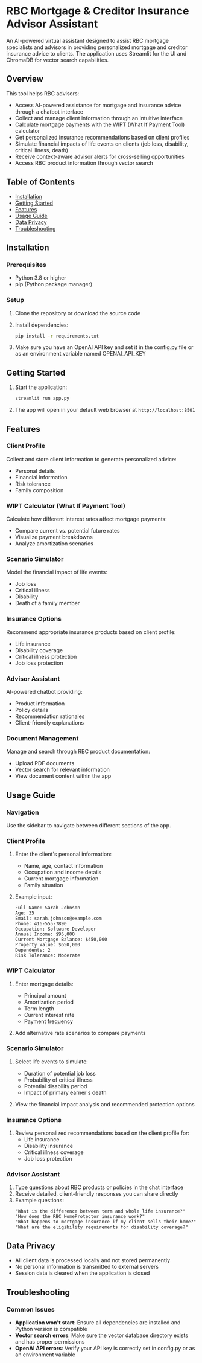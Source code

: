# RBC Mortgage & Creditor Insurance Advisor Assistant

An AI-powered virtual assistant designed to assist RBC mortgage specialists and advisors in providing personalized mortgage and creditor insurance advice to clients. The application uses Streamlit for the UI and ChromaDB for vector search capabilities.

## Overview

This tool helps RBC advisors:
- Access AI-powered assistance for mortgage and insurance advice through a chatbot interface
- Collect and manage client information through an intuitive interface
- Calculate mortgage payments with the WIPT (What If Payment Tool) calculator
- Get personalized insurance recommendations based on client profiles
- Simulate financial impacts of life events on clients (job loss, disability, critical illness, death)
- Receive context-aware advisor alerts for cross-selling opportunities
- Access RBC product information through vector search

## Table of Contents

- [Installation](#installation)
- [Getting Started](#getting-started)
- [Features](#features)
- [Usage Guide](#usage-guide)
- [Data Privacy](#data-privacy)
- [Troubleshooting](#troubleshooting)

## Installation

### Prerequisites

- Python 3.8 or higher
- pip (Python package manager)

### Setup

1. Clone the repository or download the source code

2. Install dependencies:
   ```bash
   pip install -r requirements.txt
   ```

3. Make sure you have an OpenAI API key and set it in the config.py file or as an environment variable named OPENAI_API_KEY

## Getting Started

1. Start the application:
   ```bash
   streamlit run app.py
   ```

2. The app will open in your default web browser at `http://localhost:8501`

## Features

### Client Profile
Collect and store client information to generate personalized advice:
- Personal details
- Financial information
- Risk tolerance
- Family composition

### WIPT Calculator (What If Payment Tool)
Calculate how different interest rates affect mortgage payments:
- Compare current vs. potential future rates
- Visualize payment breakdowns
- Analyze amortization scenarios

### Scenario Simulator
Model the financial impact of life events:
- Job loss
- Critical illness
- Disability
- Death of a family member

### Insurance Options
Recommend appropriate insurance products based on client profile:
- Life insurance
- Disability coverage
- Critical illness protection
- Job loss protection

### Advisor Assistant
AI-powered chatbot providing:
- Product information
- Policy details
- Recommendation rationales
- Client-friendly explanations

### Document Management
Manage and search through RBC product documentation:
- Upload PDF documents
- Vector search for relevant information
- View document content within the app

## Usage Guide

### Navigation
Use the sidebar to navigate between different sections of the app.

### Client Profile

1. Enter the client's personal information:
   - Name, age, contact information
   - Occupation and income details
   - Current mortgage information
   - Family situation

2. Example input:
   ```
   Full Name: Sarah Johnson
   Age: 35
   Email: sarah.johnson@example.com
   Phone: 416-555-7890
   Occupation: Software Developer
   Annual Income: $95,000
   Current Mortgage Balance: $450,000
   Property Value: $650,000
   Dependents: 2
   Risk Tolerance: Moderate
   ```

### WIPT Calculator

1. Enter mortgage details:
   - Principal amount
   - Amortization period
   - Term length
   - Current interest rate
   - Payment frequency

2. Add alternative rate scenarios to compare payments

### Scenario Simulator

1. Select life events to simulate:
   - Duration of potential job loss
   - Probability of critical illness
   - Potential disability period
   - Impact of primary earner's death

2. View the financial impact analysis and recommended protection options

### Insurance Options

1. Review personalized recommendations based on the client profile for:
   - Life insurance
   - Disability insurance
   - Critical illness coverage
   - Job loss protection

### Advisor Assistant

1. Type questions about RBC products or policies in the chat interface
2. Receive detailed, client-friendly responses you can share directly
3. Example questions:
   ```
   "What is the difference between term and whole life insurance?"
   "How does the RBC HomeProtector insurance work?"
   "What happens to mortgage insurance if my client sells their home?"
   "What are the eligibility requirements for disability coverage?"
   ```

## Data Privacy

- All client data is processed locally and not stored permanently
- No personal information is transmitted to external servers
- Session data is cleared when the application is closed

## Troubleshooting

### Common Issues

- **Application won't start**: Ensure all dependencies are installed and Python version is compatible
- **Vector search errors**: Make sure the vector database directory exists and has proper permissions
- **OpenAI API errors**: Verify your API key is correctly set in config.py or as an environment variable
